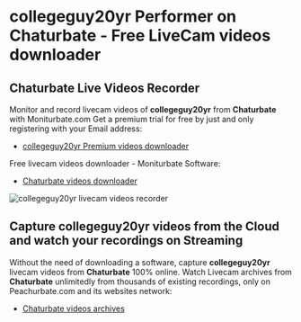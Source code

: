 # collegeguy20yr Performer on Chaturbate - Free LiveCam videos downloader

## Chaturbate Live Videos Recorder

Monitor and record livecam videos of **collegeguy20yr** from **Chaturbate** with Moniturbate.com
Get a premium trial for free by just and only registering with your Email address:
* [collegeguy20yr Premium videos downloader](https://moniturbate.com/request-demo-licence-key.html)

Free livecam videos downloader - Moniturbate Software:
* [Chaturbate videos downloader](https://moniturbate.com/moniturbate-download-software.html)

![collegeguy20yr livecam videos recorder](https://peachurnet.com/templates/moniturbate-software.png)


## Capture collegeguy20yr videos from the Cloud and watch your recordings on Streaming

Without the need of downloading a software, capture **collegeguy20yr** livecam videos from **Chaturbate** 100% online.
Watch Livecam archives from **Chaturbate** unlimitedly from thousands of existing recordings, only on Peachurbate.com and its websites network:
* [Chaturbate videos archives](https://peachurnet.com/)